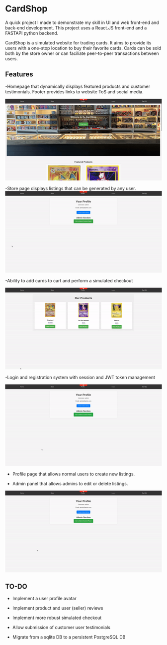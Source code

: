 # CardShop
A quick project I made to demonstrate my skill in UI and web front-end and back-end development. This project uses a React.JS front-end and a FASTAPI python backend.

CardShop is a simulated website for trading cards. It aims to provide its users with a one-stop location to buy their favorite cards. Cards can be sold both by the store owner or can faciliate peer-to-peer transactions between users.

## Features
-Homepage that dynamically displays featured products and customer testimonials. Footer provides links to website ToS and social media.

![](https://github.com/tswink44/CardShop/blob/main/README/homepage.gif)

-Store page displays listings that can be generated by any user.
![](https://github.com/tswink44/CardShop/blob/main/README/CreateListing.gif)


-Ability to add cards to cart and perform a simulated checkout

![](https://github.com/tswink44/CardShop/blob/main/README/checkout.gif)

-Login and registration system with session and JWT token management

![](https://github.com/tswink44/CardShop/blob/main/README/login.gif)

- Profile page that allows normal users to create new listings.

- Admin panel that allows admins to edit or delete listings.

![](https://github.com/tswink44/CardShop/blob/main/README/adminpanel.gif)

## TO-DO
- Implement a user profile avatar

- Implement product and user (seller) reviews

- Implement more robust simulated checkout

- Allow submission of customer user testimonials

- Migrate from a sqlite DB to a persistent PostgreSQL DB
